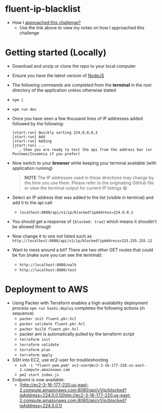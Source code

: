 # fluent-ip-blacklist

- How I [approached this challenge?](./docs/approach.md)
  - Use the link above to view my notes on how I approached this challenge

# Getting started (Locally)
- Download and unzip or clone the repo to your local computer
- Ensure you have the latest version of [NodeJS](https://nodejs.org/en/download/)
- The following commands are completed from the __terminal__ in the root directory of the application unless otherwise stated
- `npm i`
- `npm run dev`
- Once you have seen a few thousand lines of IP addresses added followed by the following:
  ```
  [start:run] Quickly sorting 224,0,0,0,3
  [start:run] Add 
  [start:run] Adding 
  [start:run] ...
  ```, then you are ready to test the api from the address bar (or Postman/Insomnia if you prefer)
- Now switch to your __browser__ while keeping your terminal available (with application running)
  > __NOTE__ The IP addresses used in these directions may change by the time you use them. Please refer to the
  > originating GitHub file or view the terminal output for current IP listings :smile:
- Select an IP address that was added to the list (visible in terminal) and add it to the api call:
  - `localhost:8080/api/v1/ip/blocked?ipAddress=224.0.0.1`
- You should get a response of `{blocked: true}` which means it shouldn't be allowed through
- Now change it to one not listed such as `http://localhost:8080/api/v1/ip/blocked?ipAddress=223.255.255.12`

- Want to mess around a bit? There are two other GET routes that could be fun (make sure you can see the terminal):
  - `http://localhost:8080/walk`
  - `http://localhost:8080/test`  

# Deployment to AWS
- Using Packer with Terraform enables a high availability deployment process
  `npm run hashi:deploy` completes the following actions (in sequence)
  - `packer init fluent.pkr.hcl`
  - `packer validate fluent.pkr.hcl`
  - `packer build fluent.pkr.hcl`
  - packer ami is automatically pulled by the terraform script
  - `terraform init`
  - `terraform validate`
  - `terraform plan`
  - `terraform apply`
- SSH into EC2, use ec2-user for troubleshooting
  - `ssh -i "fluent-pem.pem" ec2-user@ec2-3-16-177-220.us-east-2.compute.amazonaws.com`
  - `pm2 start index.js`
- Endpoint is now available:
  - [http://ec2-3-16-177-220.us-east-2.compute.amazonaws.com:8080/api/v1/ip/blocked?ipAddress=224.0.0.1](http://ec2-3-16-177-220.us-east-2.compute.amazonaws.com:8080/api/v1/ip/blocked?ipAddress=224.0.0.1)
